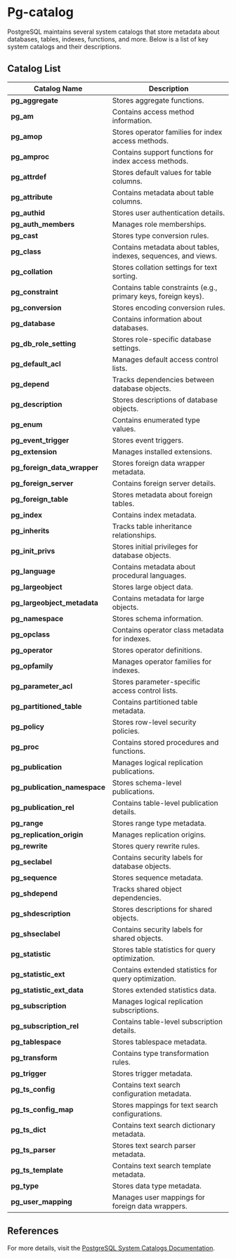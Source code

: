 # Pg-catalog

PostgreSQL maintains several system catalogs that store metadata about databases, tables, indexes, functions, and more. Below is a list of key system catalogs and their descriptions.

## Catalog List

| Catalog Name | Description |
|-------------|-------------|
| **pg_aggregate** | Stores aggregate functions. |
| **pg_am** | Contains access method information. |
| **pg_amop** | Stores operator families for index access methods. |
| **pg_amproc** | Contains support functions for index access methods. |
| **pg_attrdef** | Stores default values for table columns. |
| **pg_attribute** | Contains metadata about table columns. |
| **pg_authid** | Stores user authentication details. |
| **pg_auth_members** | Manages role memberships. |
| **pg_cast** | Stores type conversion rules. |
| **pg_class** | Contains metadata about tables, indexes, sequences, and views. |
| **pg_collation** | Stores collation settings for text sorting. |
| **pg_constraint** | Contains table constraints (e.g., primary keys, foreign keys). |
| **pg_conversion** | Stores encoding conversion rules. |
| **pg_database** | Contains information about databases. |
| **pg_db_role_setting** | Stores role-specific database settings. |
| **pg_default_acl** | Manages default access control lists. |
| **pg_depend** | Tracks dependencies between database objects. |
| **pg_description** | Stores descriptions of database objects. |
| **pg_enum** | Contains enumerated type values. |
| **pg_event_trigger** | Stores event triggers. |
| **pg_extension** | Manages installed extensions. |
| **pg_foreign_data_wrapper** | Stores foreign data wrapper metadata. |
| **pg_foreign_server** | Contains foreign server details. |
| **pg_foreign_table** | Stores metadata about foreign tables. |
| **pg_index** | Contains index metadata. |
| **pg_inherits** | Tracks table inheritance relationships. |
| **pg_init_privs** | Stores initial privileges for database objects. |
| **pg_language** | Contains metadata about procedural languages. |
| **pg_largeobject** | Stores large object data. |
| **pg_largeobject_metadata** | Contains metadata for large objects. |
| **pg_namespace** | Stores schema information. |
| **pg_opclass** | Contains operator class metadata for indexes. |
| **pg_operator** | Stores operator definitions. |
| **pg_opfamily** | Manages operator families for indexes. |
| **pg_parameter_acl** | Stores parameter-specific access control lists. |
| **pg_partitioned_table** | Contains partitioned table metadata. |
| **pg_policy** | Stores row-level security policies. |
| **pg_proc** | Contains stored procedures and functions. |
| **pg_publication** | Manages logical replication publications. |
| **pg_publication_namespace** | Stores schema-level publications. |
| **pg_publication_rel** | Contains table-level publication details. |
| **pg_range** | Stores range type metadata. |
| **pg_replication_origin** | Manages replication origins. |
| **pg_rewrite** | Stores query rewrite rules. |
| **pg_seclabel** | Contains security labels for database objects. |
| **pg_sequence** | Stores sequence metadata. |
| **pg_shdepend** | Tracks shared object dependencies. |
| **pg_shdescription** | Stores descriptions for shared objects. |
| **pg_shseclabel** | Contains security labels for shared objects. |
| **pg_statistic** | Stores table statistics for query optimization. |
| **pg_statistic_ext** | Contains extended statistics for query optimization. |
| **pg_statistic_ext_data** | Stores extended statistics data. |
| **pg_subscription** | Manages logical replication subscriptions. |
| **pg_subscription_rel** | Contains table-level subscription details. |
| **pg_tablespace** | Stores tablespace metadata. |
| **pg_transform** | Contains type transformation rules. |
| **pg_trigger** | Stores trigger metadata. |
| **pg_ts_config** | Contains text search configuration metadata. |
| **pg_ts_config_map** | Stores mappings for text search configurations. |
| **pg_ts_dict** | Contains text search dictionary metadata. |
| **pg_ts_parser** | Stores text search parser metadata. |
| **pg_ts_template** | Contains text search template metadata. |
| **pg_type** | Stores data type metadata. |
| **pg_user_mapping** | Manages user mappings for foreign data wrappers. |

## References
For more details, visit the [PostgreSQL System Catalogs Documentation](https://www.postgresql.org/docs/current/catalogs.html).
